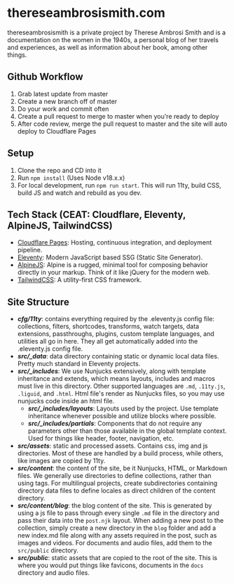 # thereseambrosismith.com

thereseambrosismith is a private project by Therese Ambrosi Smith and is a documentation on the women in the 1940s,
a personal blog of her travels and experiences, as well as information about her book, among other things.

## Github Workflow

1) Grab latest update from master
2) Create a new branch off of master
3) Do your work and commit often
4) Create a pull request to merge to master when you're ready to deploy
5) After code review, merge the pull request to master and the site will auto deploy to Cloudflare Pages

## Setup

1) Clone the repo and CD into it
2) Run `npm install` (Uses Node v18.x.x)
3) For local development, run `npm run start`. This will run 11ty, build CSS, build JS and watch and rebuild as you dev.

## Tech Stack (CEAT: Cloudflare, Eleventy, AlpineJS, TailwindCSS)

- [Cloudflare Pages](https://developers.cloudflare.com/pages/): Hosting, continuous integration, and deployment pipeline.
- [Eleventy](https://www.11ty.dev/docs/): Modern JavaScript based SSG (Static Site Generator).
- [AlpineJS](https://alpinejs.dev/): Alpine is a rugged, minimal tool for composing behavior directly in your markup. Think of it like jQuery for the modern web.
- [TailwindCSS](https://tailwindcss.com/): A utility-first CSS framework.

## Site Structure

- **_cfg/11ty_**: contains everything required by the .eleventy.js config file: collections, filters, shortcodes, transforms, watch targets, data extensions, passthroughs, plugins, custom template languages, and utilities all go in here. They all get automatically added into the .eleventy.js config file.
- _**src/_data**_: data directory containing static or dynamic local data files. Pretty much standard in Eleventy projects.
- _**src/_includes**_: We use Nunjucks extensively, along with template inheritance and extends, which means layouts, includes and macros must live in this directory. Other supported languages are `.md`, `.11ty.js`, `.liguid`, and `.html`. Html file's render as Nunjucks files, so you may use nunjucks code inside an html file.
  - _**src/_includes/layouts**_: Layouts used by the project. Use template inheritance whenever possible and utilize blocks where possible.
  - _**src/_includes/partials**_: Components that do not require any parameters other than those available in the global template context. Used for things like header, footer, navigation, etc.
- **_src/assets_**: static and processed assets. Contains css, img and js directories. Most of these are handled by a build process, while others, like images are copied by 11ty.
- **_src/content_**: the content of the site, be it Nunjucks, HTML, or Markdown files. We generally use directories to define collections, rather than using tags. For multilingual projects, create subdirectories containing directory data files to define locales as direct children of the content directory.
- **_src/content/blog_**: the blog content of the site. This is generated by using a js file to pass through every single `.md` file in the directory and pass their data into the `post.njk` layout. When adding a new post to the collection, simply create a new directory in the `blog` folder and add a new index.md file along with any assets required in the post, such as images and videos. For documents and audio files, add them to the `src/public` directory.
- **_src/public_**: static assets that are copied to the root of the site. This is where you would put things like favicons, documents in the `docs` directory and audio files.

